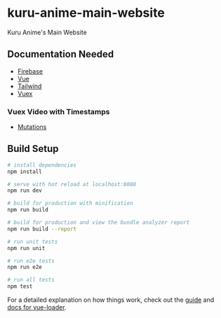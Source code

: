 # kuru-anime-main-website

Kuru Anime's Main Website

## Documentation Needed
- [Firebase](https://firebase.google.com/docs/)
- [Vue](https://vuejs.org/v2/guide/)
- [Tailwind](https://tailwindcss.com/docs/)
- [Vuex](https://www.youtube.com/watch?v=ZSexhaiMKJE)

### Vuex Video with Timestamps
- [Mutations](https://www.youtube.com/watch?v=ZSexhaiMKJE&feature=youtu.be&t=1193)

## Build Setup

``` bash
# install dependencies
npm install

# serve with hot reload at localhost:8080
npm run dev

# build for production with minification
npm run build

# build for production and view the bundle analyzer report
npm run build --report

# run unit tests
npm run unit

# run e2e tests
npm run e2e

# run all tests
npm test
```

For a detailed explanation on how things work, check out the [guide](http://vuejs-templates.github.io/webpack/) and [docs for vue-loader](http://vuejs.github.io/vue-loader).
